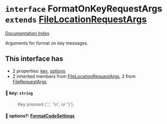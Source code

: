 # `interface` FormatOnKeyRequestArgs `extends` [FileLocationRequestArgs](../interface.FileLocationRequestArgs/README.md)

[Documentation Index](../README.md)

Arguments for format on key messages.

## This interface has

- 2 properties:
[key](#-key-string),
[options](#-options-formatcodesettings)
- 2 inherited members from [FileLocationRequestArgs](../interface.FileLocationRequestArgs/README.md), 2 from [FileRequestArgs](../interface.FileRequestArgs/README.md)


#### 📄 key: `string`

> Key pressed (';', '\n', or '}').



#### 📄 options?: [FormatCodeSettings](../type.FormatCodeSettings/README.md)



